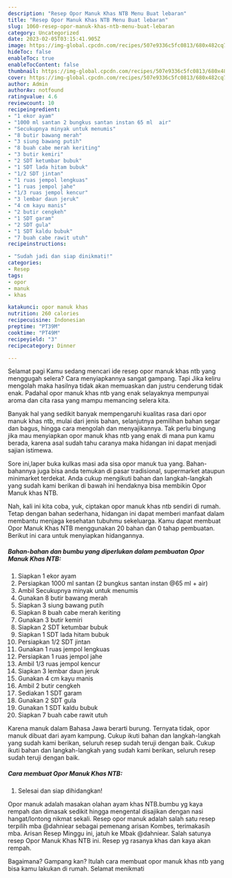 ```yaml
---
description: "Resep Opor Manuk Khas NTB Menu Buat lebaran"
title: "Resep Opor Manuk Khas NTB Menu Buat lebaran"
slug: 1060-resep-opor-manuk-khas-ntb-menu-buat-lebaran
category: Uncategorized
date: 2023-02-05T03:15:41.905Z
image: https://img-global.cpcdn.com/recipes/507e9336c5fc0813/680x482cq70/opor-manuk-khas-ntb-foto-resep-utama.jpg
hideToc: false
enableToc: true
enableTocContent: false
thumbnail: https://img-global.cpcdn.com/recipes/507e9336c5fc0813/680x482cq70/opor-manuk-khas-ntb-foto-resep-utama.jpg
cover: https://img-global.cpcdn.com/recipes/507e9336c5fc0813/680x482cq70/opor-manuk-khas-ntb-foto-resep-utama.jpg
author: Admin
authorAv: notfound
ratingvalue: 4.6
reviewcount: 10
recipeingredient:
- "1 ekor ayam"
- "1000 ml santan 2 bungkus santan instan 65 ml  air"
- "Secukupnya minyak untuk menumis"
- "8 butir bawang merah"
- "3 siung bawang putih"
- "8 buah cabe merah keriting"
- "3 butir kemiri"
- "2 SDT ketumbar bubuk"
- "1 SDT lada hitam bubuk"
- "1/2 SDT jintan"
- "1 ruas jempol lengkuas"
- "1 ruas jempol jahe"
- "1/3 ruas jempol kencur"
- "3 lembar daun jeruk"
- "4 cm kayu manis"
- "2 butir cengkeh"
- "1 SDT garam"
- "2 SDT gula"
- "1 SDT kaldu bubuk"
- "7 buah cabe rawit utuh"
recipeinstructions:

- "Sudah jadi dan siap dinikmati!"
categories:
- Resep
tags:
- opor
- manuk
- khas

katakunci: opor manuk khas 
nutrition: 260 calories
recipecuisine: Indonesian
preptime: "PT39M"
cooktime: "PT49M"
recipeyield: "3"
recipecategory: Dinner

---
```



Selamat pagi Kamu sedang mencari ide resep opor manuk khas ntb yang menggugah selera? Cara menyiapkannya sangat gampang. Tapi Jika keliru mengolah maka hasilnya tidak akan memuaskan dan justru cenderung tidak enak. Padahal opor manuk khas ntb yang enak selayaknya mempunyai aroma dan cita rasa yang mampu memancing selera kita.


Banyak hal yang sedikit banyak mempengaruhi kualitas rasa dari opor manuk khas ntb, mulai dari jenis bahan, selanjutnya pemilihan bahan segar dan bagus, hingga cara mengolah dan menyajikannya. Tak perlu bingung jika mau menyiapkan opor manuk khas ntb yang enak di mana pun kamu berada, karena asal sudah tahu caranya maka hidangan ini dapat menjadi sajian istimewa.

Sore ini,laper buka kulkas masi ada sisa opor manuk tua yang. Bahan-bahannya juga bisa anda temukan di pasar tradisional, supermarket ataupun minimarket terdekat. Anda cukup mengikuti bahan dan langkah-langkah yang sudah kami berikan di bawah ini hendaknya bisa membikin Opor Manuk khas NTB.


Nah, kali ini kita coba, yuk, ciptakan opor manuk khas ntb sendiri di rumah. Tetap dengan bahan sederhana, hidangan ini dapat memberi manfaat dalam membantu menjaga kesehatan tubuhmu sekeluarga. Kamu dapat membuat Opor Manuk Khas NTB menggunakan 20 bahan dan 0 tahap pembuatan. Berikut ini cara untuk menyiapkan hidangannya.

<!--inarticleads1-->

##### Bahan-bahan dan bumbu yang diperlukan dalam pembuatan Opor Manuk Khas NTB:

1. Siapkan 1 ekor ayam
1. Persiapkan 1000 ml santan (2 bungkus santan instan @65 ml + air)
1. Ambil Secukupnya minyak untuk menumis
1. Gunakan 8 butir bawang merah
1. Siapkan 3 siung bawang putih
1. Siapkan 8 buah cabe merah keriting
1. Gunakan 3 butir kemiri
1. Siapkan 2 SDT ketumbar bubuk
1. Siapkan 1 SDT lada hitam bubuk
1. Persiapkan 1/2 SDT jintan
1. Gunakan 1 ruas jempol lengkuas
1. Persiapkan 1 ruas jempol jahe
1. Ambil 1/3 ruas jempol kencur
1. Siapkan 3 lembar daun jeruk
1. Gunakan 4 cm kayu manis
1. Ambil 2 butir cengkeh
1. Sediakan 1 SDT garam
1. Gunakan 2 SDT gula
1. Gunakan 1 SDT kaldu bubuk
1. Siapkan 7 buah cabe rawit utuh


Karena manuk dalam Bahasa Jawa berarti burung. Ternyata tidak, opor manuk dibuat dari ayam kampung. Cukup ikuti bahan dan langkah-langkah yang sudah kami berikan, seluruh resep sudah teruji dengan baik. Cukup ikuti bahan dan langkah-langkah yang sudah kami berikan, seluruh resep sudah teruji dengan baik. 

<!--inarticleads2-->

##### Cara membuat Opor Manuk Khas NTB:


1. Selesai dan siap dihidangkan!

Opor manuk adalah masakan olahan ayam khas NTB.bumbu yg kaya rempah dan dimasak sedikit hingga mengental disajikan dengan nasi hangat/lontong nikmat sekali. Resep opor manuk adalah salah satu resep terpilih mba @dahniear sebagai pemenang arisan Kombes, terimakasih mba. Arisan Resep Minggu ini, jatuh ke Mbak @dahniear. Salah satunya resep Opor Manuk Khas NTB ini. Resep yg rasanya khas dan kaya akan rempah. 

Bagaimana? Gampang kan? Itulah cara membuat opor manuk khas ntb yang bisa kamu lakukan di rumah. Selamat menikmati
